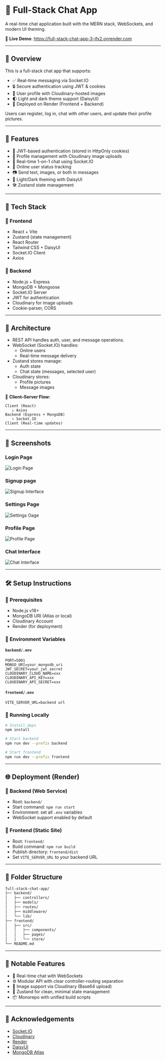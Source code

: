 # 💬 Full-Stack Chat App

A real-time chat application built with the MERN stack, WebSockets, and modern UI theming.

🔗 **Live Demo**: https://full-stack-chat-app-3-ifx2.onrender.com

---

## 📌 Overview

This is a full-stack chat app that supports:

- ✅ Real-time messaging via Socket.IO
- 🔒 Secure authentication using JWT & cookies
- 🧾 User profile with Cloudinary-hosted images
- 🌓 Light and dark theme support (DaisyUI)
- 🚀 Deployed on Render (Frontend + Backend)

Users can register, log in, chat with other users, and update their profile pictures.

---

## 🚀 Features

- 🔐 JWT-based authentication (stored in HttpOnly cookies)
- 🧑 Profile management with Cloudinary image uploads
- 💬 Real-time 1-on-1 chat using Socket.IO
- 👥 Online user status tracking
- 📷 Send text, images, or both in messages
- 🌙 Light/Dark theming with DaisyUI
- 🛠️ Zustand state management

---

## 🧰 Tech Stack

### 🔹 Frontend

- React + Vite
- Zustand (state management)
- React Router
- Tailwind CSS + DaisyUI
- Socket.IO Client
- Axios

### 🔸 Backend

- Node.js + Express
- MongoDB + Mongoose
- Socket.IO Server
- JWT for authentication
- Cloudinary for image uploads
- Cookie-parser, CORS

---

## 🧱 Architecture

- REST API handles auth, user, and message operations.
- WebSocket (Socket.IO) handles:
  - Online users
  - Real-time message delivery
- Zustand stores manage:
  - Auth state
  - Chat state (messages, selected user)
- Cloudinary stores:
  - Profile pictures
  - Message images

📡 **Client–Server Flow:**
```
Client (React)
   ↓ Axios
Backend (Express + MongoDB)
   ↑ Socket.IO
Client (Real-time updates)
```

---

## 📸 Screenshots

### Login Page
![Login Page](./screenshots/login_screen.png)

### Signup page
![Signup Interface](./screenshots/signup_screen.png)

### Settings Page
![Settings Oage](./screenshots/setting_screen.png)

### Profile Page
![Profile Page](./screenshots/profile_screen.png)

### Chat Interface
![Chat Interface](./screenshots/home_screen.png)

---

## 🛠️ Setup Instructions

### 🔧 Prerequisites

- Node.js v18+
- MongoDB URI (Atlas or local)
- Cloudinary Account
- Render (for deployment)

### 🔑 Environment Variables

#### `backend/.env`
```
PORT=5001
MONGO_URI=your_mongodb_uri
JWT_SECRET=your_jwt_secret
CLOUDINARY_CLOUD_NAME=xxx
CLOUDINARY_API_KEY=xxx
CLOUDINARY_API_SECRET=xxx
```

#### `frontend/.env`
```
VITE_SERVER_URL=backend url
```

### 🧪 Running Locally

```bash
# Install deps
npm install

# Start backend
npm run dev --prefix backend

# Start frontend
npm run dev --prefix frontend
```

---

## 🌐 Deployment (Render)

### 🔹 Backend (Web Service)
- Root: `backend/`
- Start command: `npm run start`
- Environment: set all `.env` variables
- WebSocket support enabled by default

### 🔸 Frontend (Static Site)
- Root: `frontend/`
- Build command: `npm run build`
- Publish directory: `frontend/dist`
- Set `VITE_SERVER_URL` to your backend URL

---

## 📁 Folder Structure

```bash
full-stack-chat-app/
├── backend/
│   ├── controllers/
│   ├── models/
│   ├── routes/
│   ├── middleware/
│   └── lib/
├── frontend/
│   ├── src/
│   │   ├── components/
│   │   ├── pages/
│   │   └── store/
└── README.md
```

---

## 📌 Notable Features

- 🔄 Real-time chat with WebSockets
- ⚙️ Modular API with clear controller-routing separation
- 📁 Image support via Cloudinary (Base64 upload)
- 🧠 Zustand for clean, minimal state management
- 📦 Monorepo with unified build scripts

---

## 🤝 Acknowledgements

- [Socket.IO](https://socket.io)
- [Cloudinary](https://cloudinary.com)
- [Render](https://render.com)
- [DaisyUI](https://daisyui.com)
- [MongoDB Atlas](https://www.mongodb.com/cloud/atlas)


